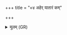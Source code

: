 +++
title = "०४ अहेर् यातारं कम्"

+++
<details><summary>मूलम् (GR)</summary>

अहेर् यातारं कम् अपश्य इन्द्र  
हृदि यत् ते जघ्नुषो भीर् अगच्छत् ।  
नव च यन् नवतिं च स्रवन्तीः  
श्येनो न भीतो अतरो रजांसि ॥
</details>